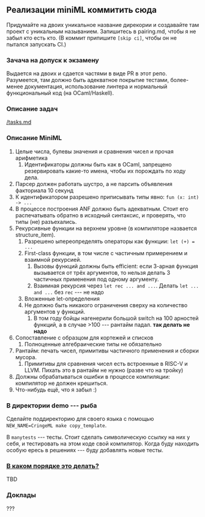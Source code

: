 ## Реализации miniML коммитить сюда

Придумайте на двоих уникальное название дирекории и создавайте там проект с уникальным называнием.
Запишитесь в pairing.md, чтобы я не забыл кто есть кто. (В коммит припишите `[skip ci]`, чтобы он не пытался запускать CI.)


### Зачача на допуск к экзамену

Выдается на двоих и сдается частями в виде PR в этот репо. Разумеется, там должно быть адекватное покрытие тестами,
более-менее документация,
использование линтера
и нормальный функциональный код (на OCaml/Haskell).

### Описание задач


[/tasks.md](/tasks.md)

### Описание MiniML

1. Целые числа, булевы значения и сравнения чисел и прочая арифметика
   1. Идентификаторы должны быть как в OCaml, запрещено резервировать какие-то имена, чтобы их порождать по ходу дела.
1. Парсер должен работать шустро, а не парсить объявления факториала 10 секунд
1. К идентификатором разрешено приписывать типы явно: `fun (x: int) -> ...`
1. В процессе построения ANF должно быть адекватным. Стоит его распечатывать обратно в исходный синтаксис, и проверять, что типы (не) разъехались.
1. Рекурсивные функции на верхнем уровне (в компиляторе назвается structure_item).
   1. Разрешено ыпереопределять операторы как функции: `let (+) = ...`
   1. First-class функции, в том числе с частичным примерением и взаимной рекурсией.
      1. Вызовы функций должны быть efficient: если 3-арная функция вызывается от трёх аргументов, то нельзя делать 3 частичных применения под одному аргументу.
      1. Взаимная рекурсия через `let rec ... and ...`. Делать `let ... and ...` без `rec` --- не надо
   1. Вложенные let-определения
   1. Не должно быть никакого ограничения сверху на количество аргументов у функций.
      1. В том году бойцы нагенерили большой switch на 100 арностей функций, а в случае >100 --- рантайм падал. **так делать не надо**
1. Сопоставление с образцом для кортежей и списков
   1. Полноценные алгебраические типы не обязательно
1. Рантайм: печать чисел, примитивы частичного применения и сборки мусора.
   1. Примитивы для сравнения чисел есть встроенные в RISC-V и LLVM. Пихать это в рантайм не нужно (разве что на тройку)
1. Должны обрабатываться ошибки в процессе компиляции: компилятор не должен крешиться.
1. Что-нибудь ещё, что я забыл :)

### В директории demo --- рыба

Сделайте поддиректорию для своего языка с помощью `NEW_NAME=CringeML make copy_template`.

В `manytests` --- тесты.
Стоит сделать символическую ссылку на них у себя, и тестировать на этом коде свой компилятор.
Когда буду находить особую ересь в решениях --- буду добавлять новые тесты.

### [В каком порядке это делать?](#order)

TBD

### Доклады

???
